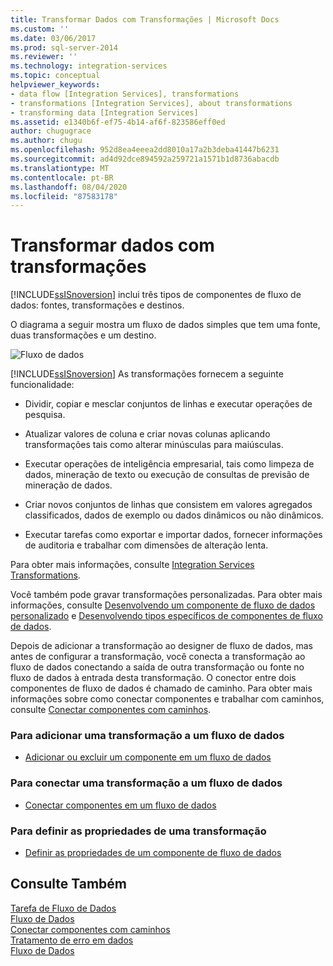 ```yaml
---
title: Transformar Dados com Transformações | Microsoft Docs
ms.custom: ''
ms.date: 03/06/2017
ms.prod: sql-server-2014
ms.reviewer: ''
ms.technology: integration-services
ms.topic: conceptual
helpviewer_keywords:
- data flow [Integration Services], transformations
- transformations [Integration Services], about transformations
- transforming data [Integration Services]
ms.assetid: e1340b6f-ef75-4b14-af6f-823586eff0ed
author: chugugrace
ms.author: chugu
ms.openlocfilehash: 952d8ea4eeea2dd8010a17a2b3deba41447b6231
ms.sourcegitcommit: ad4d92dce894592a259721a1571b1d8736abacdb
ms.translationtype: MT
ms.contentlocale: pt-BR
ms.lasthandoff: 08/04/2020
ms.locfileid: "87583178"
---
```

# <a name="transform-data-with-transformations"></a>Transformar dados com transformações
  [!INCLUDE[ssISnoversion](../../../includes/ssisnoversion-md.md)] inclui três tipos de componentes de fluxo de dados: fontes, transformações e destinos.  
  
 O diagrama a seguir mostra um fluxo de dados simples que tem uma fonte, duas transformações e um destino.  
  
 ![Fluxo de dados](../../media/mw-dts-08.gif "Fluxo de dados")  
  
 [!INCLUDE[ssISnoversion](../../../includes/ssisnoversion-md.md)] As transformações fornecem a seguinte funcionalidade:  
  
-   Dividir, copiar e mesclar conjuntos de linhas e executar operações de pesquisa.  
  
-   Atualizar valores de coluna e criar novas colunas aplicando transformações tais como alterar minúsculas para maiúsculas.  
  
-   Executar operações de inteligência empresarial, tais como limpeza de dados, mineração de texto ou execução de consultas de previsão de mineração de dados.  
  
-   Criar novos conjuntos de linhas que consistem em valores agregados classificados, dados de exemplo ou dados dinâmicos ou não dinâmicos.  
  
-   Executar tarefas como exportar e importar dados, fornecer informações de auditoria e trabalhar com dimensões de alteração lenta.  
  
 Para obter mais informações, consulte [Integration Services Transformations](integration-services-transformations.md).  
  
 Você também pode gravar transformações personalizadas. Para obter mais informações, consulte [Desenvolvendo um componente de fluxo de dados personalizado](../../extending-packages-custom-objects/data-flow/developing-a-custom-data-flow-component.md) e [Desenvolvendo tipos específicos de componentes de fluxo de dados](../../extending-packages-custom-objects-data-flow-types/developing-specific-types-of-data-flow-components.md).  
  
 Depois de adicionar a transformação ao designer de fluxo de dados, mas antes de configurar a transformação, você conecta a transformação ao fluxo de dados conectando a saída de outra transformação ou fonte no fluxo de dados à entrada desta transformação. O conector entre dois componentes de fluxo de dados é chamado de caminho. Para obter mais informações sobre como conectar componentes e trabalhar com caminhos, consulte [Conectar componentes com caminhos](../../connect-components-with-paths.md).  
  
### <a name="to-add-a-transformation-to-a-data-flow"></a>Para adicionar uma transformação a um fluxo de dados  
  
-   [Adicionar ou excluir um componente em um fluxo de dados](../add-or-delete-a-component-in-a-data-flow.md)  
  
### <a name="to-connect-a-transformation-to-a-data-flow"></a>Para conectar uma transformação a um fluxo de dados  
  
-   [Conectar componentes em um fluxo de dados](../connect-components-in-a-data-flow.md)  
  
### <a name="to-set-the-properties-of-a-transformation"></a>Para definir as propriedades de uma transformação  
  
-   [Definir as propriedades de um componente de fluxo de dados](../set-the-properties-of-a-data-flow-component.md)  
  
## <a name="see-also"></a>Consulte Também  
 [Tarefa de Fluxo de Dados](../../control-flow/data-flow-task.md)   
 [Fluxo de Dados](../data-flow.md)   
 [Conectar componentes com caminhos](../../connect-components-with-paths.md)   
 [Tratamento de erro em dados](../error-handling-in-data.md)   
 [Fluxo de Dados](../data-flow.md)  
  
  
